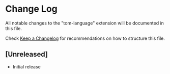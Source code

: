 # Change Log

All notable changes to the "tom-language" extension will be documented in this file.

Check [Keep a Changelog](http://keepachangelog.com/) for recommendations on how to structure this file.

## [Unreleased]

- Initial release